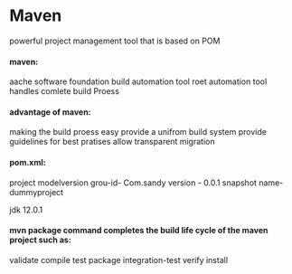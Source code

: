 # Maven
powerful project management tool that is based on POM


#### maven:

  aache software foundation
  build automation tool
  roet automation tool
  handles comlete build Proess


#### advantage of maven:

  making the build proess easy
  provide a unifrom build system
  provide guidelines for best pratises
  allow transparent migration


#### pom.xml:

  project
  modelversion
  grou-id- Com.sandy
  version - 0.0.1 snapshot
  name- dummyproject

jdk 12.0.1


#### mvn package command completes the build life cycle of the maven project such as:

  validate
  compile
  test
  package
  integration-test
  verify
  install
